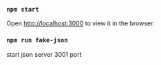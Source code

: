 ### `npm start`

Open [http://localhost:3000](http://localhost:3000) to view it in the browser.


### `npm run fake-json` 

start json server 3001 port 

